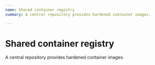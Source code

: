 ```yaml
---
name: Shared container registry
summary: A central repository provides hardened container images.

---
```


# Shared container registry

A central repository provides hardened container images.


